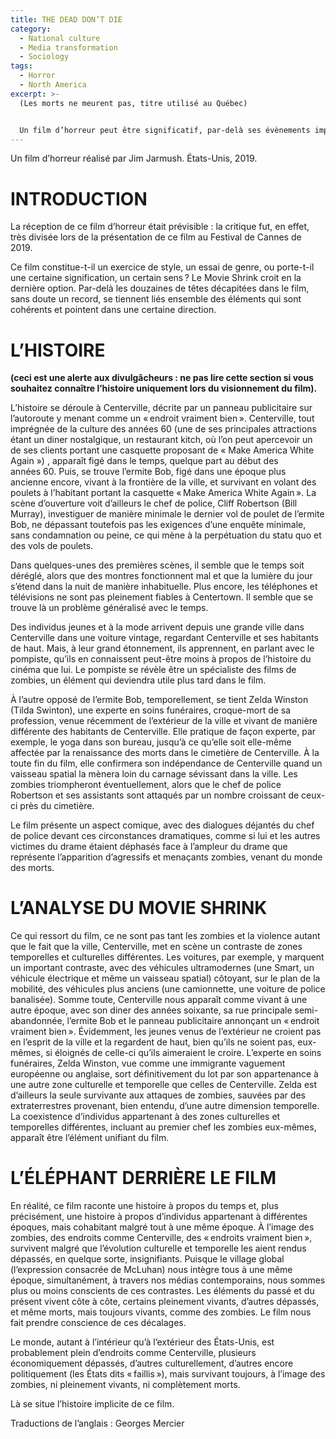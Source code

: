 ```yaml
---
title: THE DEAD DON’T DIE
category:
  - National culture
  - Media transformation
  - Sociology
tags:
  - Horror
  - North America
excerpt: >-
  (Les morts ne meurent pas, titre utilisé au Québec)


  Un film d’horreur peut être significatif, par-delà ses évènements improbables et sa violence systématique. Il semble que ce soit le cas avec ce film de zombies.
---
```

Un film d’horreur réalisé par Jim Jarmush. États-Unis, 2019. 

# INTRODUCTION

La réception de ce film d’horreur était prévisible : la critique fut, en effet,
 très divisée lors de la présentation de ce film au Festival de Cannes de 2019.

Ce film constitue-t-il un exercice de style, un essai de genre, ou porte-t-il une certaine signification, un certain sens ? Le Movie Shrink croit en la dernière option. Par-delà les douzaines de têtes décapitées dans le film, sans doute un record, se tiennent liés ensemble des éléments qui sont cohérents et pointent dans une certaine direction.

# L’HISTOIRE

**(ceci est une alerte aux divulgâcheurs : ne pas lire cette section si vous souhaitez connaître l’histoire uniquement lors du visionnement du film).**

L’histoire se déroule à Centerville, décrite par un panneau publicitaire sur l’autoroute y menant comme un « endroit vraiment bien ». Centerville, tout imprégnée de la culture des années 60 (une de ses principales attractions étant un diner nostalgique, un restaurant kitch, où l’on peut apercevoir un de ses clients portant une casquette proposant de « Make America White Again ») , apparaît figé dans le temps, quelque part au début des années 60. Puis, se trouve l’ermite Bob, figé dans une époque plus ancienne encore, vivant à la frontière de la ville, et survivant en volant des poulets à l’habitant  portant la casquette « Make America White Again ». La scène d’ouverture voit d’ailleurs le chef de police, Cliff Robertson (Bill Murray), investiguer de manière minimale le dernier vol de poulet de l’ermite Bob, ne dépassant toutefois pas les exigences d’une enquête minimale, sans condamnation ou peine, ce qui mène à la perpétuation du statu quo et des vols de poulets.

Dans quelques-unes des premières scènes, il semble que le temps soit déréglé, alors que des montres fonctionnent mal et que la lumière du jour s’étend dans la nuit de manière inhabituelle. Plus encore, les téléphones et télévisions ne sont pas pleinement fiables à Centertown. Il semble que se trouve là un problème généralisé avec le temps. 

Des individus jeunes et à la mode arrivent depuis une grande ville dans Centerville  dans une voiture vintage, regardant Centerville et ses habitants de haut.  Mais, à leur grand étonnement, ils apprennent, en parlant avec le pompiste, qu’ils en connaissent peut-être moins à propos de l’histoire du cinéma que lui. Le pompiste se révèle être un spécialiste des films de zombies, un élément qui deviendra utile plus tard dans le film.

À l’autre opposé de l’ermite Bob, temporellement, se tient Zelda Winston (Tilda Swinton), une experte en soins funéraires, croque-mort de sa profession, venue récemment de l’extérieur de la ville et vivant de manière différente des habitants de Centerville. Elle pratique de façon experte, par exemple, le yoga dans son bureau, jusqu’à ce qu’elle soit elle-même affectée par la renaissance des morts dans le cimetière de Centerville. À la toute fin du film, elle confirmera son indépendance de Centerville quand un vaisseau spatial la mènera loin du carnage sévissant dans la ville. Les zombies triompheront éventuellement, alors que le chef de police Robertson et ses assistants sont attaqués par un nombre croissant de ceux-ci près du cimetière.

Le film présente un aspect comique, avec des dialogues déjantés du chef de police devant ces circonstances dramatiques, comme si lui et les autres victimes du drame étaient déphasés face à l’ampleur du drame que représente l’apparition d’agressifs et menaçants zombies, venant du monde des morts. 

# L’ANALYSE DU MOVIE SHRINK

Ce qui ressort du film, ce ne sont pas tant les zombies et la violence autant que le fait que la ville, Centerville, met en scène un contraste de zones temporelles et culturelles différentes.
 Les voitures, par exemple, y marquent un important contraste, avec des véhicules ultramodernes (une Smart, un véhicule électrique et même un vaisseau spatial) côtoyant, sur le plan de la mobilité, des véhicules plus anciens (une camionnette, une voiture de police banalisée). Somme toute, Centerville nous apparaît comme vivant à une autre époque, avec son diner des années soixante, sa rue principale semi-abandonnée, l’ermite Bob et le panneau publicitaire annonçant un « endroit vraiment bien ». Évidemment, les jeunes venus de l’extérieur ne croient pas en l’esprit de la ville et la regardent de haut, bien qu’ils ne soient pas, eux-mêmes, si éloignés de celle-ci qu’ils aimeraient le croire. L’experte en soins funéraires, Zelda Winston, vue comme une immigrante vaguement européenne ou anglaise, sort définitivement du lot par son appartenance à une autre zone culturelle et temporelle que celles de Centerville. Zelda est d’ailleurs la seule survivante aux attaques de zombies, sauvées par des extraterrestres provenant, bien entendu, d’une autre dimension temporelle. La coexistence d’individus appartenant à des zones culturelles et temporelles différentes, incluant au premier chef les zombies eux-mêmes, apparaît être l’élément unifiant du film. 

# L’ÉLÉPHANT DERRIÈRE LE FILM

En réalité, ce film raconte une histoire à propos du temps et, plus précisément, une histoire à propos d’individus appartenant à différentes époques, mais cohabitant malgré tout à une même époque. À l’image des zombies, des endroits comme Centerville, des « endroits vraiment bien », survivent malgré que l’évolution culturelle et temporelle les aient rendus dépassés, en quelque sorte, insignifiants. Puisque le village global (l’expression consacrée de McLuhan) nous intègre tous à une même époque, simultanément, à travers nos médias contemporains, nous sommes plus ou moins conscients de ces contrastes. Les éléments du passé et du présent vivent côte à côte, certains pleinement vivants, d’autres dépassés, et même morts, mais toujours vivants, comme des zombies. Le film nous fait prendre conscience de ces décalages. 

Le monde, autant à l’intérieur qu’à l’extérieur des États-Unis, est probablement plein d’endroits comme Centerville, plusieurs économiquement dépassés, d’autres culturellement, d’autres encore politiquement (les États dits « faillis »), mais survivant toujours, à l’image des zombies, ni pleinement vivants, ni complètement morts.

Là se situe l’histoire implicite de ce film.

Traductions de l’anglais : Georges Mercier